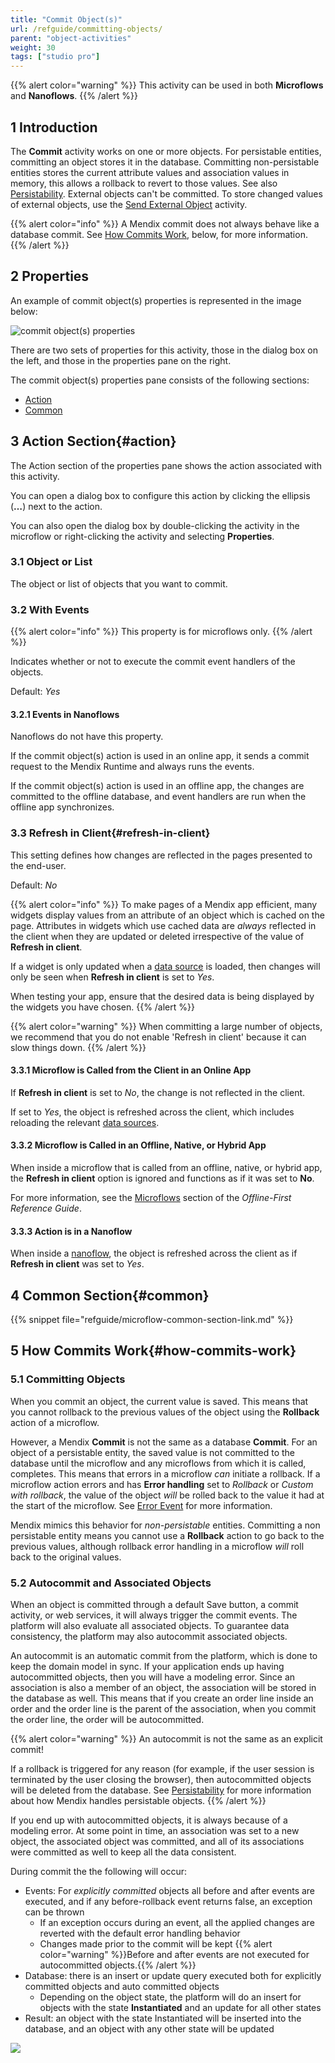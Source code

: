 ```yaml
---
title: "Commit Object(s)"
url: /refguide/committing-objects/
parent: "object-activities"
weight: 30
tags: ["studio pro"]
---
```


{{% alert color="warning" %}}
This activity can be used in both **Microflows** and **Nanoflows**.
{{% /alert %}}

## 1 Introduction

The **Commit** activity works on one or more objects. For persistable entities, committing an object stores it in the database. Committing non-persistable entities stores the current attribute values and association values in memory, this allows a rollback to revert to those values. See also [Persistability](/refguide/persistability/). External objects can't be committed. To store changed values of external objects, use the [Send External Object](/refguide/send-external-object/) activity.

{{% alert color="info" %}}
A Mendix commit does not always behave like a database commit. See [How Commits Work](#how-commits-work), below, for more information.
{{% /alert %}}

## 2 Properties

An example of commit object(s) properties is represented in the image below:

![commit object(s) properties](/attachments/refguide/modeling/application-logic/microflows-and-nanoflows/activities/object-activities/committing-objects/commit-properties.png)

There are two sets of properties for this activity, those in the dialog box on the left, and those in the properties pane on the right.

The commit object(s) properties pane consists of the following sections:

* [Action](#action)
* [Common](#common)

## 3 Action Section{#action}

The Action section of the properties pane shows the action associated with this activity.

You can open a dialog box to configure this action by clicking the ellipsis (**…**) next to the action.

You can also open the dialog box by double-clicking the activity in the microflow or right-clicking the activity and selecting **Properties**.

### 3.1 Object or List

The object or list of objects that you want to commit.

### 3.2 With Events

{{% alert color="info" %}}
This property is for microflows only.
{{% /alert %}}

Indicates whether or not to execute the commit event handlers of the objects.

Default: *Yes*

#### 3.2.1 Events in Nanoflows

Nanoflows do not have this property.

If the commit object(s) action is used in an online app, it sends a commit request to the Mendix Runtime and always runs the events.

If the commit object(s) action is used in an offline app, the changes are committed to the offline database, and event handlers are run when the offline app synchronizes.

### 3.3 Refresh in Client{#refresh-in-client}

This setting defines how changes are reflected in the pages presented to the end-user.

Default: *No*

{{% alert color="info" %}}
To make pages of a Mendix app efficient, many widgets display values from an attribute of an object which is cached on the page. Attributes in widgets which use cached data are *always* reflected in the client when they are updated or deleted irrespective of the value of **Refresh in client**.

If a widget is only updated when a [data source](/refguide/data-sources/) is loaded, then changes will only be seen when **Refresh in client** is set to *Yes*.

When testing your app, ensure that the desired data is being displayed by the widgets you have chosen.
{{% /alert %}}

{{% alert color="warning" %}}
When committing a large number of objects, we recommend that you do not enable 'Refresh in client' because it can slow things down.
{{% /alert %}}

#### 3.3.1 Microflow is Called from the Client in an Online App

If **Refresh in client** is set to *No*, the change is not reflected in the client.

If set to *Yes*, the object is refreshed across the client, which includes reloading the relevant [data sources](/refguide/data-sources/).

#### 3.3.2 Microflow is Called in an Offline, Native, or Hybrid App

When inside a microflow that is called from an offline, native, or hybrid app, the **Refresh in client** option is ignored and functions as if it was set to **No**.

For more information, see the [Microflows](/refguide/offline-first/#microflows) section of the *Offline-First Reference Guide*.

#### 3.3.3 Action is in a Nanoflow

When inside a [nanoflow](/refguide/nanoflows/), the object is refreshed across the client as if **Refresh in client** was set to *Yes*.

## 4 Common Section{#common}

{{% snippet file="refguide/microflow-common-section-link.md" %}}

## 5 How Commits Work{#how-commits-work}

### 5.1 Committing Objects

When you commit an object, the current value is saved. This means that you cannot rollback to the previous values of the object using the **Rollback** action of a microflow.

However, a Mendix **Commit** is not the same as a database **Commit**. For an object of a persistable entity, the saved value is not committed to the database until the microflow and any microflows from which it is called, completes. This means that errors in a microflow *can* initiate a rollback. If a microflow action errors and has **Error handling** set to *Rollback* or *Custom with rollback*, the value of the object *will* be rolled back to the value it had at the start of the microflow. See [Error Event](/refguide/error-event/#errors-in-microflows) for more information.

Mendix mimics this behavior for *non-persistable* entities. Committing a non persistable entity means you cannot use a **Rollback** action to go back to the previous values, although rollback error handling in a microflow *will* roll back to the original values.

### 5.2 Autocommit and Associated Objects

When an object is committed through a default Save button, a commit activity, or web services, it will always trigger the commit events. The platform will also evaluate all associated objects. To guarantee data consistency, the platform may also autocommit associated objects.

An autocommit is an automatic commit from the platform, which is done to keep the domain model in sync. If your application ends up having autocommitted objects, then you will have a modeling error. Since an association is also a member of an object, the association will be stored in the database as well. This means that if you create an order line inside an order and the order line is the parent of the association, when you commit the order line, the order will be autocommitted.

{{% alert color="warning" %}}
An autocommit is not the same as an explicit commit!

If a rollback is triggered for any reason (for example, if the user session is terminated by the user closing the browser), then autocommitted objects will be deleted from the database. See [Persistability](/refguide/persistability/) for more information about how Mendix handles persistable objects.
{{% /alert %}}

If you end up with autocommitted objects, it is always because of a modeling error. At some point in time, an association was set to a new object, the associated object was committed, and all of its associations were committed as well to keep all the data consistent.

During commit the the following will occur:

* Events: For *explicitly committed* objects all before and after events are executed, and if any before-rollback event returns false, an exception can be thrown
	* If an exception occurs during an event, all the applied changes are reverted with the default error handling behavior
	* Changes made prior to the commit will be kept
		{{% alert color="warning" %}}Before and after events are not executed for autocommitted objects.{{% /alert %}}
* Database: there is an insert or update query executed both for explicitly committed objects and auto committed objects
	* Depending on the object state, the platform will do an insert for objects with the state **Instantiated** and an update for all other states
* Result: an object with the state Instantiated will be inserted into the database, and an object with any other state will be updated

![](/attachments/refguide/modeling/application-logic/microflows-and-nanoflows/activities/object-activities/committing-objects/18582172.png)
